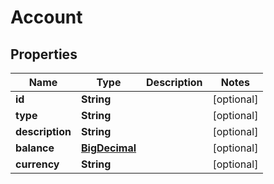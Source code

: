
# Account

## Properties
Name | Type | Description | Notes
------------ | ------------- | ------------- | -------------
**id** | **String** |  |  [optional]
**type** | **String** |  |  [optional]
**description** | **String** |  |  [optional]
**balance** | [**BigDecimal**](BigDecimal.md) |  |  [optional]
**currency** | **String** |  |  [optional]



